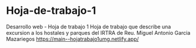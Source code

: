 # Hoja-de-trabajo-1
Desarrollo web - Hoja de trabajo 1
Hoja de trabajo que describe una excursion a los hostales y parques del IRTRA de Reu.
Miguel Antonio Garcia Mazariegos
https://main--hojatrabajo1umg.netlify.app/
